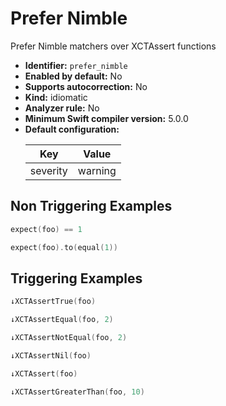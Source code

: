 # Prefer Nimble

Prefer Nimble matchers over XCTAssert functions

* **Identifier:** `prefer_nimble`
* **Enabled by default:** No
* **Supports autocorrection:** No
* **Kind:** idiomatic
* **Analyzer rule:** No
* **Minimum Swift compiler version:** 5.0.0
* **Default configuration:**
  <table>
  <thead>
  <tr><th>Key</th><th>Value</th></tr>
  </thead>
  <tbody>
  <tr>
  <td>
  severity
  </td>
  <td>
  warning
  </td>
  </tr>
  </tbody>
  </table>

## Non Triggering Examples

```swift
expect(foo) == 1
```

```swift
expect(foo).to(equal(1))
```

## Triggering Examples

```swift
↓XCTAssertTrue(foo)
```

```swift
↓XCTAssertEqual(foo, 2)
```

```swift
↓XCTAssertNotEqual(foo, 2)
```

```swift
↓XCTAssertNil(foo)
```

```swift
↓XCTAssert(foo)
```

```swift
↓XCTAssertGreaterThan(foo, 10)
```